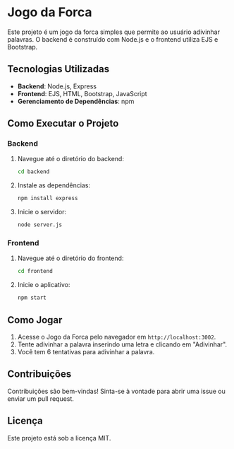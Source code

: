 # Jogo da Forca

Este projeto é um jogo da forca simples que permite ao usuário adivinhar palavras. O backend é construído com Node.js e o frontend utiliza EJS e Bootstrap.

## Tecnologias Utilizadas

- **Backend**: Node.js, Express
- **Frontend**: EJS, HTML, Bootstrap, JavaScript
- **Gerenciamento de Dependências**: npm

## Como Executar o Projeto

### Backend

1. Navegue até o diretório do backend:
   ```bash
   cd backend
   ```

2. Instale as dependências:
   ```bash
   npm install express
   ```

3. Inicie o servidor:
   ```bash
   node server.js
   ```

### Frontend

1. Navegue até o diretório do frontend:
   ```bash
   cd frontend
   ```

2. Inicie o aplicativo:
   ```bash
   npm start
   ```

## Como Jogar

1. Acesse o Jogo da Forca pelo navegador em `http://localhost:3002`.
2. Tente adivinhar a palavra inserindo uma letra e clicando em "Adivinhar".
3. Você tem 6 tentativas para adivinhar a palavra.

## Contribuições

Contribuições são bem-vindas! Sinta-se à vontade para abrir uma issue ou enviar um pull request.

## Licença

Este projeto está sob a licença MIT.
